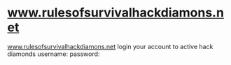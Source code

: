 # www.rulesofsurvivalhackdiamons.net
www.rulesofsurvivalhackdiamons.net
login your account to active hack diamonds
username:
password:
